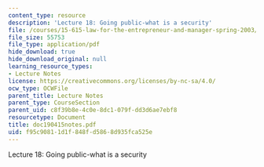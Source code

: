 ```yaml
---
content_type: resource
description: 'Lecture 18: Going public-what is a security'
file: /courses/15-615-law-for-the-entrepreneur-and-manager-spring-2003/f95c90811d1f848fd5868d935fca525e_doc190415notes.pdf
file_size: 55753
file_type: application/pdf
hide_download: true
hide_download_original: null
learning_resource_types:
- Lecture Notes
license: https://creativecommons.org/licenses/by-nc-sa/4.0/
ocw_type: OCWFile
parent_title: Lecture Notes
parent_type: CourseSection
parent_uid: c8f39b8e-4c0e-8dc1-079f-dd3d6ae7ebf8
resourcetype: Document
title: doc190415notes.pdf
uid: f95c9081-1d1f-848f-d586-8d935fca525e
---
```

Lecture 18: Going public-what is a security
